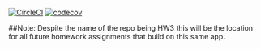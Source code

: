 [![CircleCI](https://circleci.com/gh/gitsah/Mobile-app-dev-HW3.svg?style=svg)](https://circleci.com/gh/gitsah/Mobile-app-dev-HW3)
[![codecov](https://codecov.io/gh/gitsah/Mobile-app-dev-HW3/branch/master/graph/badge.svg)](https://codecov.io/gh/gitsah/Mobile-app-dev-HW3)

##Note: Despite the name of the repo being HW3 this will be the location for all future homework assignments that build on this same app.